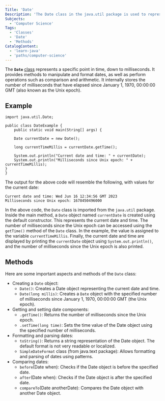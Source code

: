 ```yaml
---
Title: 'Date'
Description: 'The Date class in the java.util package is used to represent dates and times in Java'
Subjects:
  - 'Computer Science'
Tags:
  - 'Classes'
  - 'Date'
  - 'Methods'
CatalogContent:
  - 'learn-java'
  - 'paths/computer-science'
---
```


The **`Date`** [class](https://www.codecademy.com/learn/learn-java-classes-and-methods) represents a specific point in time, down to milliseconds. It provides methods to manipulate and format dates, as well as perform operations such as comparison and arithmetic. It internally stores the number of milliseconds that have elapsed since January 1, 1970, 00:00:00 GMT (also known as the Unix epoch).

## Example

```pseudo
import java.util.Date;

public class DateExample {
    public static void main(String[] args) {

    Date currentDate = new Date();

    long currentTimeMillis = currentDate.getTime();

    System.out.println("Current date and time: " + currentDate);
    System.out.println("Milliseconds since Unix epoch: " + currentTimeMillis);
}
}
```

The output for the above code will resemble the following, with values for the current date:

```shell
Current date and time: Wed Jun 16 12:34:56 GMT 2023
Milliseconds since Unix epoch: 1678450496000
```

In the above code, the `Date` class is imported from the `java.util` package. Inside the main method, a `Date` object named `currentDate` is created using the default constructor. This represents the current date and time. The number of milliseconds since the Unix epoch can be accessed using the `getTime()` method of the `Date` class. In the example, the value is assigned to the variable `currentTimeMillis`. Finally, the current date and time are displayed by printing the `currentDate` object using `System.out.println()`, and the number of milliseconds since the Unix epoch is also printed.

## Methods

Here are some important aspects and methods of the `Date` class:

- Creating a `Date` object:
  - `Date()`: Creates a Date object representing the current date and time.
  - `Date(long millis)`: Creates a `Date` object with the specified number of milliseconds since January 1, 1970, 00:00:00 GMT (the Unix epoch).
- Getting and setting date components:
  - `.getTime()`: Returns the number of milliseconds since the Unix epoch.
  - `.setTime(long time)`: Sets the time value of the Date object using the specified number of milliseconds.
- Formatting and parsing dates:
  - `toString()`: Returns a string representation of the Date object. The default format is not very readable or localized.
  - `SimpleDateFormat` class (from java.text package): Allows formatting and parsing of dates using patterns.
- Comparing dates:
  - `before`(Date when): Checks if the Date object is before the specified date.
  - `after`(Date when): Checks if the Date object is after the specified date.
  - `compareTo`(Date anotherDate): Compares the Date object with another Date object.
